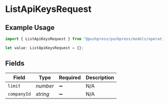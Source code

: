 # ListApiKeysRequest

## Example Usage

```typescript
import { ListApiKeysRequest } from "@pushpress/pushpress/models/operations";

let value: ListApiKeysRequest = {};
```

## Fields

| Field              | Type               | Required           | Description        |
| ------------------ | ------------------ | ------------------ | ------------------ |
| `limit`            | *number*           | :heavy_minus_sign: | N/A                |
| `companyId`        | *string*           | :heavy_minus_sign: | N/A                |